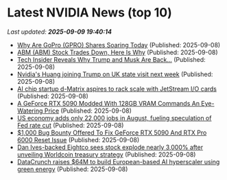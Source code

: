 # Latest NVIDIA News (top 10)
_Last updated: **2025-09-09 19:40:14**_

- [Why Are GoPro (GPRO) Shares Soaring Today](https://finance.yahoo.com/news/why-gopro-gpro-shares-soaring-193608173.html) (Published: 2025-09-08)
- [ABM (ABM) Stock Trades Down, Here Is Why](https://finance.yahoo.com/news/abm-abm-stock-trades-down-193602032.html) (Published: 2025-09-08)
- [Tech Insider Reveals Why Trump and Musk Are Back…](https://www.globenewswire.com/news-release/2025/09/08/3146388/0/en/Tech-Insider-Reveals-Why-Trump-and-Musk-Are-Back.html) (Published: 2025-09-08)
- [Nvidia's Huang joining Trump on UK state visit next week](https://www.cnbc.com/2025/09/08/nvidia-huang-trump-uk-state-visit.html) (Published: 2025-09-08)
- [AI chip startup d-Matrix aspires to rack scale with JetStream I/O cards](https://www.theregister.com/2025/09/08/dmatrix_jetstream_nic/) (Published: 2025-09-08)
- [A GeForce RTX 5090 Modded With 128GB VRAM Commands An Eye-Watering Price](https://hothardware.com/news/geforce-rtx-5090-with-128gb-vram-over-13k) (Published: 2025-09-08)
- [US economy adds only 22,000 jobs in August, fueling speculation of Fed rate cut](https://techpinions.com/us-economy-adds-only-22000-jobs-in-august-fueling-speculation-of-fed-rate-cut/) (Published: 2025-09-08)
- [$1,000 Bug Bounty Offered To Fix GeForce RTX 5090 And RTX Pro 6000 Reset Issue](https://hothardware.com/news/1000-bug-bounty-geforce-rtx-5090-rtx-pro-6000-reset-issue) (Published: 2025-09-08)
- [Dan Ives-backed Eightco sees stock explode nearly 3,000% after unveiling Worldcoin treasury strategy](https://finance.yahoo.com/news/dan-ives-backed-eightco-sees-stock-explode-nearly-3000-after-unveiling-worldcoin-treasury-strategy-173955620.html) (Published: 2025-09-08)
- [DataCrunch raises $64M to build European-based AI hyperscaler using green energy](https://siliconangle.com/2025/09/08/datacrunch-raises-64m-build-european-based-ai-hyperscaler-using-green-energy/) (Published: 2025-09-08)
